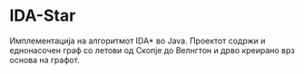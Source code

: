 # IDA-Star

Имплементација на алгоритмот IDA* во Java. Проектот содржи и еднонасочен граф со летови од Скопје до Велнгтон и дрво креирано врз основа на графот.
